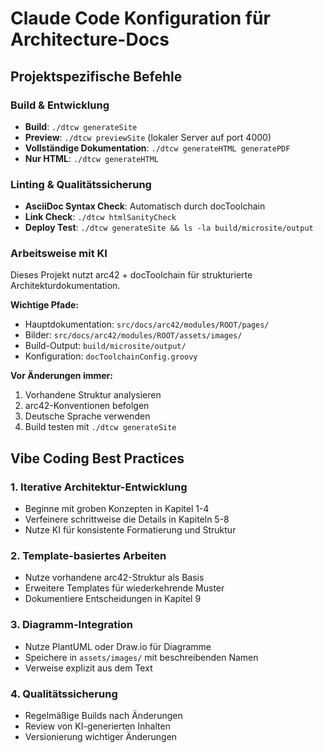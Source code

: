 # Claude Code Konfiguration für Architecture-Docs

## Projektspezifische Befehle

### Build & Entwicklung
- **Build**: `./dtcw generateSite`
- **Preview**: `./dtcw previewSite` (lokaler Server auf port 4000)
- **Vollständige Dokumentation**: `./dtcw generateHTML generatePDF`
- **Nur HTML**: `./dtcw generateHTML`

### Linting & Qualitätssicherung
- **AsciiDoc Syntax Check**: Automatisch durch docToolchain
- **Link Check**: `./dtcw htmlSanityCheck`
- **Deploy Test**: `./dtcw generateSite && ls -la build/microsite/output`

### Arbeitsweise mit KI
Dieses Projekt nutzt arc42 + docToolchain für strukturierte Architekturdokumentation.

**Wichtige Pfade:**
- Hauptdokumentation: `src/docs/arc42/modules/ROOT/pages/`
- Bilder: `src/docs/arc42/modules/ROOT/assets/images/`
- Build-Output: `build/microsite/output/`
- Konfiguration: `docToolchainConfig.groovy`

**Vor Änderungen immer:**
1. Vorhandene Struktur analysieren
2. arc42-Konventionen befolgen
3. Deutsche Sprache verwenden
4. Build testen mit `./dtcw generateSite`

## Vibe Coding Best Practices

### 1. Iterative Architektur-Entwicklung
- Beginne mit groben Konzepten in Kapitel 1-4
- Verfeinere schrittweise die Details in Kapiteln 5-8
- Nutze KI für konsistente Formatierung und Struktur

### 2. Template-basiertes Arbeiten
- Nutze vorhandene arc42-Struktur als Basis
- Erweitere Templates für wiederkehrende Muster
- Dokumentiere Entscheidungen in Kapitel 9

### 3. Diagramm-Integration
- Nutze PlantUML oder Draw.io für Diagramme
- Speichere in `assets/images/` mit beschreibenden Namen
- Verweise explizit aus dem Text

### 4. Qualitätssicherung
- Regelmäßige Builds nach Änderungen
- Review von KI-generierten Inhalten
- Versionierung wichtiger Änderungen